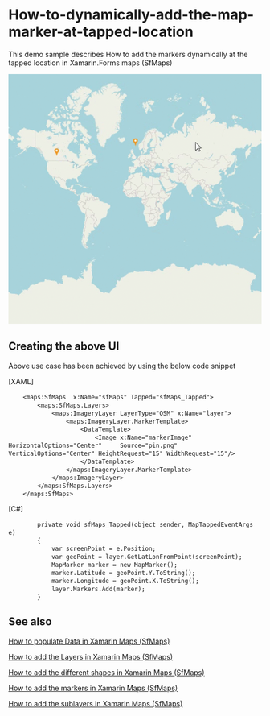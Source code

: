 # How-to-dynamically-add-the-map-marker-at-tapped-location
This demo sample describes How to add the markers dynamically at the tapped location in Xamarin.Forms maps (SfMaps)

 ![Output gif image of add the marker](AddMarker.gif)
 
## Creating the above UI

Above use case has been achieved by using the below code snippet

[XAML]

```
    <maps:SfMaps  x:Name="sfMaps" Tapped="sfMaps_Tapped">
        <maps:SfMaps.Layers>
            <maps:ImageryLayer LayerType="OSM" x:Name="layer">
                <maps:ImageryLayer.MarkerTemplate>
                    <DataTemplate>
                        <Image x:Name="markerImage" HorizontalOptions="Center"     Source="pin.png"    VerticalOptions="Center" HeightRequest="15" WidthRequest="15"/>
                    </DataTemplate>
                </maps:ImageryLayer.MarkerTemplate>
            </maps:ImageryLayer>
        </maps:SfMaps.Layers>
    </maps:SfMaps>

```

[C#]

```
        private void sfMaps_Tapped(object sender, MapTappedEventArgs e)
        {
            var screenPoint = e.Position;
            var geoPoint = layer.GetLatLonFromPoint(screenPoint);
            MapMarker marker = new MapMarker();
            marker.Latitude = geoPoint.Y.ToString();
            marker.Longitude = geoPoint.X.ToString();
            layer.Markers.Add(marker);
        }

```

## See also

[How to populate Data in Xamarin Maps (SfMaps)](https://help.syncfusion.com/xamarin/maps/populatedata)

[How to add the Layers in Xamarin Maps (SfMaps)](https://help.syncfusion.com/xamarin/maps/layers)

[How to add the different shapes in Xamarin Maps (SfMaps)](https://help.syncfusion.com/xamarin/maps/shapetype)

[How to add the markers in Xamarin Maps (SfMaps)](https://help.syncfusion.com/xamarin/maps/markers)

[How to add the sublayers in Xamarin Maps (SfMaps)](https://help.syncfusion.com/xamarin/maps/sublayer)
